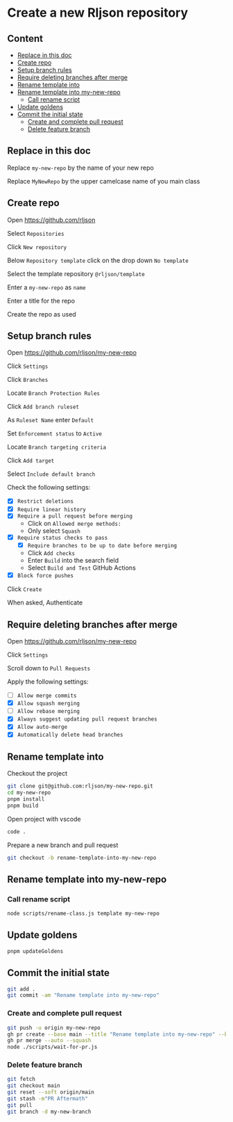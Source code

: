 <!--
@license
Copyright (c) 2025 Rljson

Use of this source code is governed by terms that can be
found in the LICENSE file in the root of this package.
-->

# Create a new Rljson repository

## Content <!-- omit in toc -->

- [Replace in this doc](#replace-in-this-doc)
- [Create repo](#create-repo)
- [Setup branch rules](#setup-branch-rules)
- [Require deleting branches after merge](#require-deleting-branches-after-merge)
- [Rename template into](#rename-template-into)
- [Rename template into my-new-repo](#rename-template-into-my-new-repo)
  - [Call rename script](#call-rename-script)
- [Update goldens](#update-goldens)
- [Commit the initial state](#commit-the-initial-state)
  - [Create and complete pull request](#create-and-complete-pull-request)
  - [Delete feature branch](#delete-feature-branch)

## Replace in this doc

Replace `my-new-repo` by the name of your new repo

Replace `MyNewRepo` by the upper camelcase name of you main class

## Create repo

Open <https://github.com/rljson>

Select `Repositories`

Click `New repository`

Below `Repository template` click on the drop down `No template`

Select the template repository `@rljson/template`

Enter a `my-new-repo` as `name`

Enter a title for the repo

Create the repo as used

## Setup branch rules

Open <https://github.com/rljson/my-new-repo>

Click `Settings`

Click `Branches`

Locate `Branch Protection Rules`

Click `Add branch ruleset`

As `Ruleset Name` enter `Default`

Set `Enforcement status` to `Active`

Locate `Branch targeting criteria`

Click `Add target`

Select `Include default branch`

Check the following settings:

- [x] `Restrict deletions`
- [x] `Require linear history`
- [x] `Require a pull request before merging`
  - Click on `Allowed merge methods:`
  - Only select `Squash`
- [x] `Require status checks to pass`
  - [x] `Require branches to be up to date before merging`
  - Click `Add checks`
  - Enter `Build` into the search field
  - Select `Build and Test` GitHub Actions
- [x] `Block force pushes`

Click `Create`

When asked, Authenticate

## Require deleting branches after merge

Open <https://github.com/rljson/my-new-repo>

Click `Settings`

Scroll down to `Pull Requests`

Apply the following settings:

- [ ] `Allow merge commits`
- [x] `Allow squash merging`
- [ ] `Allow rebase merging`
- [x] `Always suggest updating pull request branches`
- [x] `Allow auto-merge`
- [x] `Automatically delete head branches`

## Rename template into

Checkout the project

```bash
git clone git@github.com:rljson/my-new-repo.git
cd my-new-repo
pnpm install
pnpm build
```

Open project with vscode

```bash
code .
```

Prepare a new branch and pull request

```bash
git checkout -b rename-template-into-my-new-repo
```

## Rename template into my-new-repo

### Call rename script

```bash
node scripts/rename-class.js template my-new-repo
```

## Update goldens

```bash
pnpm updateGoldens
```

## Commit the initial state

```bash
git add .
git commit -am "Rename template into my-new-repo"
```

### Create and complete pull request

```bash
git push -u origin my-new-repo
gh pr create --base main --title "Rename template into my-new-repo" --body " "
gh pr merge --auto --squash
node ./scripts/wait-for-pr.js
```

### Delete feature branch

```bash
git fetch
git checkout main
git reset --soft origin/main
git stash -m"PR Aftermath"
git pull
git branch -d my-new-branch
```
